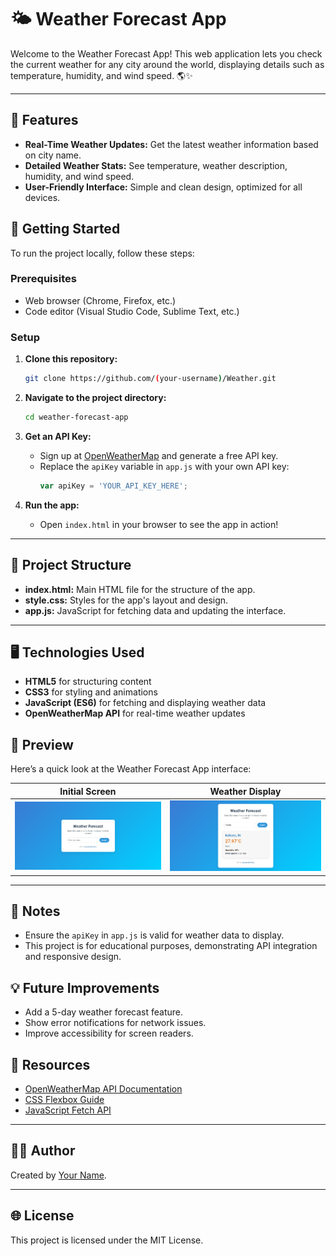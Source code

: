 # 🌤️ Weather Forecast App

Welcome to the Weather Forecast App! This web application lets you check the current weather for any city around the world, displaying details such as temperature, humidity, and wind speed. 🌎✨



---

## 🌟 Features
- **Real-Time Weather Updates:** Get the latest weather information based on city name.
- **Detailed Weather Stats:** See temperature, weather description, humidity, and wind speed.
- **User-Friendly Interface:** Simple and clean design, optimized for all devices.

## 🚀 Getting Started

To run the project locally, follow these steps:

### Prerequisites
- Web browser (Chrome, Firefox, etc.)
- Code editor (Visual Studio Code, Sublime Text, etc.)

### Setup
1. **Clone this repository:**
    ```bash
    git clone https://github.com/(your-username)/Weather.git
    ```
2. **Navigate to the project directory:**
    ```bash
    cd weather-forecast-app
    ```

3. **Get an API Key:**
   - Sign up at [OpenWeatherMap](https://openweathermap.org/) and generate a free API key.
   - Replace the `apiKey` variable in `app.js` with your own API key:
     ```javascript
     var apiKey = 'YOUR_API_KEY_HERE';
     ```

4. **Run the app:**
   - Open `index.html` in your browser to see the app in action!

---

## 📂 Project Structure

- **index.html:** Main HTML file for the structure of the app.
- **style.css:** Styles for the app's layout and design.
- **app.js:** JavaScript for fetching data and updating the interface.

---

## 🖥️ Technologies Used

- **HTML5** for structuring content
- **CSS3** for styling and animations
- **JavaScript (ES6)** for fetching and displaying weather data
- **OpenWeatherMap API** for real-time weather updates

## 📸 Preview

Here’s a quick look at the Weather Forecast App interface:

| Initial Screen                       | Weather Display                        |
| ------------------------------------ | -------------------------------------- |
| ![initial screen](initial_screen.png) | ![weather display](weather_display.png) |

---

## 📝 Notes
- Ensure the `apiKey` in `app.js` is valid for weather data to display.
- This project is for educational purposes, demonstrating API integration and responsive design.

## 💡 Future Improvements
- Add a 5-day weather forecast feature.
- Show error notifications for network issues.
- Improve accessibility for screen readers.

## 🔗 Resources

- [OpenWeatherMap API Documentation](https://openweathermap.org/api)
- [CSS Flexbox Guide](https://css-tricks.com/snippets/css/a-guide-to-flexbox/)
- [JavaScript Fetch API](https://developer.mozilla.org/en-US/docs/Web/API/Fetch_API/Using_Fetch)

---

## 👨‍💻 Author

Created by [Your Name](https://github.com/Apurba2509).

---

## 🌐 License

This project is licensed under the MIT License.
